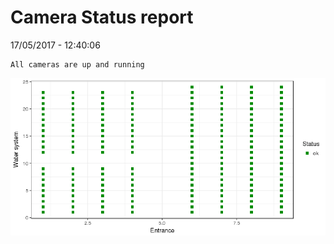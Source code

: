 Camera Status report
================
17/05/2017 - 12:40:06

    All cameras are up and running

![](camreport_files/figure-markdown_github/unnamed-chunk-2-1.png)
